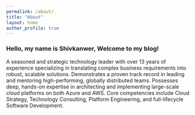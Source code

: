```yaml
---
permalink: /about/
title: "About"
layout: home
author_profile: true
---
```


### Hello, my name is Shivkanwer, Welcome to my blog!

A seasoned and strategic technology leader with over 13 years of experience specializing in translating complex business requirements into robust, scalable solutions. Demonstrates a proven track record in leading and mentoring high-performing, globally distributed teams. Possesses deep, hands-on expertise in architecting and implementing large-scale cloud platforms on both Azure and AWS. Core competencies include Cloud Strategy, Technology Consulting, Platform Engineering, and full-lifecycle Software Development.
